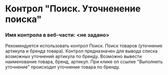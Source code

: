 ﻿---
description: 2.5.0.0
---
# Контрол "Поиск. Уточненение поиска"
### Имя контрола в веб-части: <не задано>
Рекомендуется использовать контрол Поиск. Поиск товаров (уточнение артикула и бренда товара).
Контрол предназначен для вывода списка возможных уточнений артикула по бренду.
Возможно вывести наименование товара, бренд, артикул. При клике оп ссылке "Выполнить уточнение" происходит уточнение товара по бренду. 
